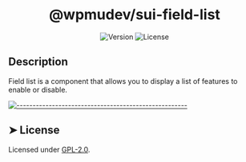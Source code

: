 <!-- ⚠️ This README has been generated from the file(s) "../../../blueprint.md" ⚠️--><h1 align="center">@wpmudev/sui-field-list</h1>

<div style="text-align: center;">
<img src="https://img.shields.io/badge/Version-0.0.1-blue.svg" alt="Version"> <img src="https://img.shields.io/badge/License-GPL-orange.svg" alt="License">
</div>
<h2> Description </h2> Field list is a component that allows you to display a list of features to enable or disable.


[![-----------------------------------------------------](https://raw.githubusercontent.com/andreasbm/readme/master/assets/lines/colored.png)](#license)

## ➤ License
	
Licensed under [GPL-2.0](https://opensource.org/licenses/GPL-2.0).
